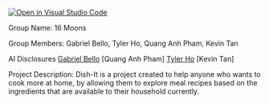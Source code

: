 [![Open in Visual Studio Code](https://classroom.github.com/assets/open-in-vscode-2e0aaae1b6195c2367325f4f02e2d04e9abb55f0b24a779b69b11b9e10269abc.svg)](https://classroom.github.com/online_ide?assignment_repo_id=16381610&assignment_repo_type=AssignmentRepo)

Group Name: 16 Moons

Group Members: Gabriel Bello, Tyler Ho, Quang Anh Pham, Kevin Tan

AI Disclosures
[Gabriel Bello](./docs/ai-disclosure/M0_AI_Declaration_Gabriel_Bello_301430169.pdf)
[Quang Anh Pham]
[Tyler Ho](./docs/ai-disclosure/M0_AI_Declaration_Tyler_Ho_30151482.pdf)
[Kevin Tan]

Project Description: Dish-It is a project created to help anyone who wants to cook more at home, by allowing them to explore meal recipes based on the ingredients that are available to their household currently.
